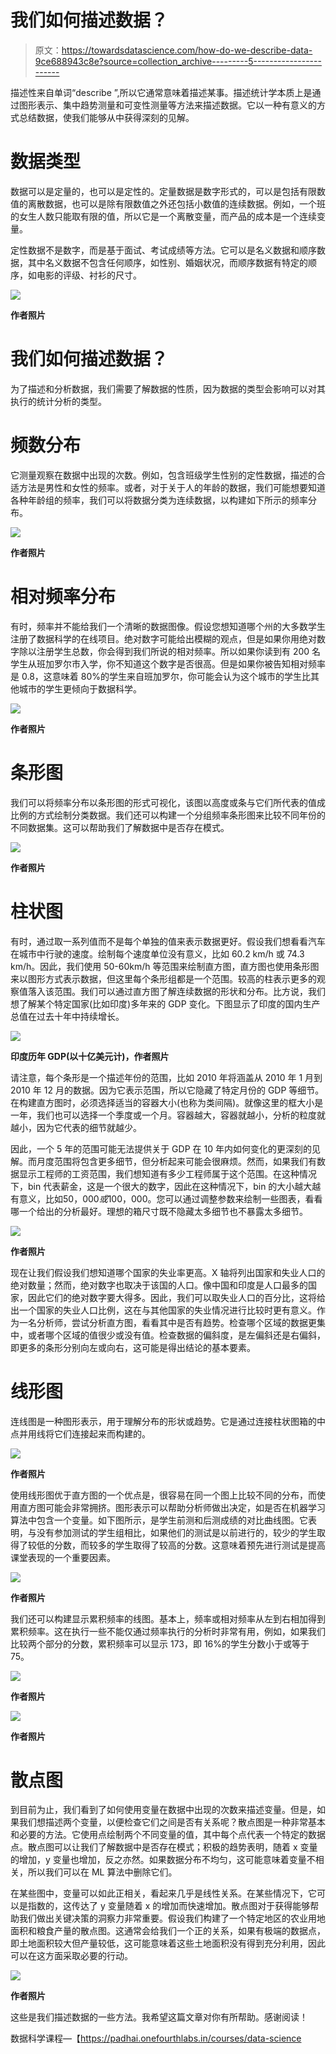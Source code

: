 # 我们如何描述数据？

> 原文：<https://towardsdatascience.com/how-do-we-describe-data-9ce688943c8e?source=collection_archive---------5----------------------->

描述性来自单词“describe ”,所以它通常意味着描述某事。描述统计学本质上是通过图形表示、集中趋势测量和可变性测量等方法来描述数据。它以一种有意义的方式总结数据，使我们能够从中获得深刻的见解。

# 数据类型

数据可以是定量的，也可以是定性的。定量数据是数字形式的，可以是包括有限数值的离散数据，也可以是除有限数值之外还包括小数值的连续数据。例如，一个班的女生人数只能取有限的值，所以它是一个离散变量，而产品的成本是一个连续变量。

定性数据不是数字，而是基于面试、考试成绩等方法。它可以是名义数据和顺序数据，其中名义数据不包含任何顺序，如性别、婚姻状况，而顺序数据有特定的顺序，如电影的评级、衬衫的尺寸。

![](img/9eb887633d8f5e53d891fe806af241ce.png)

**作者照片**

# 我们如何描述数据？

为了描述和分析数据，我们需要了解数据的性质，因为数据的类型会影响可以对其执行的统计分析的类型。

# 频数分布

它测量观察在数据中出现的次数。例如，包含班级学生性别的定性数据，描述的合适方法是男性和女性的频率。或者，对于关于人的年龄的数据，我们可能想要知道各种年龄组的频率，我们可以将数据分类为连续数据，以构建如下所示的频率分布。

![](img/a90c4c664320f8c4974816897f1d117d.png)

**作者照片**

# 相对频率分布

有时，频率并不能给我们一个清晰的数据图像。假设您想知道哪个州的大多数学生注册了数据科学的在线项目。绝对数字可能给出模糊的观点，但是如果你用绝对数字除以注册学生总数，你会得到我们所说的相对频率。所以如果你读到有 200 名学生从班加罗尔市入学，你不知道这个数字是否很高。但是如果你被告知相对频率是 0.8，这意味着 80%的学生来自班加罗尔，你可能会认为这个城市的学生比其他城市的学生更倾向于数据科学。

![](img/e1904139fd70fd08af5c5cbab9d2e1fa.png)

**作者照片**

# 条形图

我们可以将频率分布以条形图的形式可视化，该图以高度或条与它们所代表的值成比例的方式绘制分类数据。我们还可以构建一个分组频率条形图来比较不同年份的不同数据集。这可以帮助我们了解数据中是否存在模式。

![](img/e2373ec6c0a66ee4457a0daa22dfb9aa.png)

**作者照片**

# 柱状图

有时，通过取一系列值而不是每个单独的值来表示数据更好。假设我们想看看汽车在城市中行驶的速度。绘制每个速度单位没有意义，比如 60.2 km/h 或 74.3 km/h。因此，我们使用 50-60km/h 等范围来绘制直方图，直方图也使用条形图来以图形方式表示数据，但这里每个条形组都是一个范围。较高的柱表示更多的观察值落入该范围。我们可以通过直方图了解连续数据的形状和分布。比方说，我们想了解某个特定国家(比如印度)多年来的 GDP 变化。下图显示了印度的国内生产总值在过去十年中持续增长。

![](img/7147ac88ab34e9fc3f935e9f667f9bd7.png)

**印度历年 GDP(以十亿美元计)，作者照片**

请注意，每个条形是一个描述年份的范围，比如 2010 年将涵盖从 2010 年 1 月到 2010 年 12 月的数据。因为它表示范围，所以它隐藏了特定月份的 GDP 等细节。在构建直方图时，必须选择适当的容器大小(也称为类间隔)。就像这里的框大小是一年，我们也可以选择一个季度或一个月。容器越大，容器就越小，分析的粒度就越小，因为它代表的细节就越少。

因此，一个 5 年的范围可能无法提供关于 GDP 在 10 年内如何变化的更深刻的见解。而月度范围将包含更多细节，但分析起来可能会很麻烦。然而，如果我们有数据显示工程师的工资范围，我们想知道有多少工程师属于这个范围。在这种情况下，bin 代表薪金，这是一个很大的数字，因此在这种情况下，bin 的大小越大越有意义，比如$50，000 或$100，000。您可以通过调整参数来绘制一些图表，看看哪一个给出的分析最好。理想的箱尺寸既不隐藏太多细节也不暴露太多细节。

![](img/8b481384b9585cd372e98311733655e4.png)

**作者照片**

现在让我们假设我们想知道哪个国家的失业率更高。X 轴将列出国家和失业人口的绝对数量；然而，绝对数字也取决于该国的人口。像中国和印度是人口最多的国家，因此它们的绝对数字要大得多。因此，我们可以取失业人口的百分比，这将给出一个国家的失业人口比例，这在与其他国家的失业情况进行比较时更有意义。作为一名分析师，尝试分析直方图，看看其中是否有趋势。检查哪个区域的数据更集中，或者哪个区域的值很少或没有值。检查数据的偏斜度，是左偏斜还是右偏斜，即更多的条形分别向左或向右，这可能是得出结论的基本要素。

# 线形图

连线图是一种图形表示，用于理解分布的形状或趋势。它是通过连接柱状图箱的中点并用线将它们连接起来而构建的。

![](img/b6dfa02fe17b8d962e695c4962407679.png)

**作者照片**

使用线形图优于直方图的一个优点是，很容易在同一个图上比较不同的分布，而使用直方图可能会非常拥挤。图形表示可以帮助分析师做出决定，如是否在机器学习算法中包含一个变量。如下图所示，是学生前测和后测成绩的对比曲线图。它表明，与没有参加测试的学生组相比，如果他们的测试是以前进行的，较少的学生取得了较低的分数，而较多的学生取得了较高的分数。这意味着预先进行测试是提高课堂表现的一个重要因素。

![](img/cab35711cb2049b84526334475f212d1.png)

**作者照片**

我们还可以构建显示累积频率的线图。基本上，频率或相对频率从左到右相加得到累积频率。这在执行一些不能仅通过频率执行的分析时非常有用，例如，如果我们比较两个部分的分数，累积频率可以显示 173，即 16%的学生分数小于或等于 75。

![](img/d292bb5fe2841bb9107018a631895129.png)

**作者照片**

![](img/1da14acb521131bce952ffefe21acd8d.png)

**作者照片**

# 散点图

到目前为止，我们看到了如何使用变量在数据中出现的次数来描述变量。但是，如果我们想描述两个变量，以便检查它们之间是否有关系呢？散点图是一种非常基本和必要的方法。它使用点绘制两个不同变量的值，其中每个点代表一个特定的数据点。散点图可以让我们了解数据中是否存在模式；积极的趋势表明，随着 x 变量的增加，y 变量也增加，反之亦然。如果数据分布不均匀，这可能意味着变量不相关，所以我们可以在 ML 算法中删除它们。

在某些图中，变量可以如此正相关，看起来几乎是线性关系。在某些情况下，它可以是指数的，这传达了 y 变量随着 x 的增加而快速增加。散点图对于获得能够帮助我们做出关键决策的洞察力非常重要。假设我们构建了一个特定地区的农业用地面积和粮食产量的散点图。这通常会给我们一个正的关系，如果有极端的数据点，即土地面积较大但产量较低，这可能意味着这些土地面积没有得到充分利用，因此可以在这方面采取必要的行动。

![](img/b191a07e5d3a084259fa97c584ea2350.png)

**作者照片**

这些是我们描述数据的一些方法。我希望这篇文章对你有所帮助。感谢阅读！

数据科学课程—【https://padhai.onefourthlabs.in/courses/data-science 
